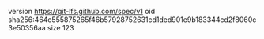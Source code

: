 version https://git-lfs.github.com/spec/v1
oid sha256:464c555875265f46b57928752631cd1ded901e9b183344cd2f8060c3e50356aa
size 123
